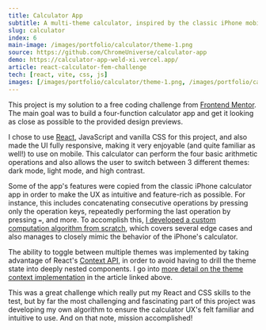```yaml
---
title: Calculator App
subtitle: A multi-theme calculator, inspired by the classic iPhone mobile app
slug: calculator
index: 6
main-image: /images/portfolio/calculator/theme-1.png
source: https://github.com/ChromeUniverse/calculator-app
demo: https://calculator-app-weld-xi.vercel.app/
article: react-calculator-fem-challenge
tech: [react, vite, css, js]
images: [/images/portfolio/calculator/theme-1.png, /images/portfolio/calculator/theme-2.png, /images/portfolio/calculator/theme-3.png]
---
```


This project is my solution to a free coding challenge from [Frontend Mentor](https://www.frontendmentor.io/challenges/calculator-app-9lteq5N29). The main goal was to build a four-function calculator app and get it looking as close as possible to the provided design previews. 

I chose to use [React](https://reactjs.org/), JavaScript and vanilla CSS for this project, and also made the UI fully responsive, making it very enjoyable (and quite familiar as well!) to use on mobile. This calculator can perform the four basic arithmetic operations and also allows the user to switch between 3 different themes: dark mode, light mode, and high contrast.

Some of the app's features were copied from the classic iPhone calculator app in order to make the UX as intuitive and feature-rich as possible. For instance, this includes concatenating consecutive operations by pressing only the operation keys, repeatedly performing the last operation by pressing `=`, and more. To accomplish this, [I developed a custom computation algorithm from scratch](http://localhost:3000/blog/react-calculator-fem-challenge#implementing-the-calculator-algorithm), which covers several edge cases and also manages to closely mimic the behavior of the iPhone's calculator.  

The ability to toggle between multiple themes was implemented by taking advantage of React's [Context API](https://beta.reactjs.org/learn/passing-data-deeply-with-context), in order to avoid having to drill the theme state into deeply nested components. I go into [more detail on the theme context implementation](blog/react-calculator-fem-challenge#adding-multiple-themes-the-easy-ish-way) in the article linked above.

This was a great challenge which really put my React and CSS skills to the test, but by far the most challenging and fascinating part of this project was developing my own algorithm to ensure the calculator UX's felt familiar and intuitive to use. And on that note, mission accomplished! 